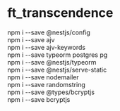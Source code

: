 # ft_transcendence
npm i --save @nestjs/config   
npm i --save ajv  
npm i --save ajv-keywords  
npm i --save typeorm postgres pg  
npm i --save @nestjs/typeorm  
npm i --save @nestjs/serve-static   
npm i --save nodemailer  
npm i --save randomstring   
npm i --save @types/bcryptjs  
npm i --save bcryptjs  
